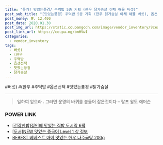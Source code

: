 ```yaml
--- 
title: "특가! 맛있는풍경/ 주먹밥 5종 기획 (한우 닭가슴살 야채 해물 버섯)" 
post_sub_title: "[맛있는풍경] 주먹밥 5종 기획 (한우 닭가슴살 야채 해물 버섯), 옵션선택" 
post_money: ₩. 12,400 
post_date: 2020.01.30 
post_img_url: https://static.coupangcdn.com/image/vendor_inventory/9cea/1a3a6ddf36bafa45df8508834ad72041cccc832c000539a44817f0ae01a5.jpg 
post_link_url: https://coupa.ng/bnHVwI 
categories: 
  - vendor_inventory 
tags: 
  - 버섯) 
  - (한우 
  - 주먹밥 
  - 옵션선택 
  - 맛있는풍경 
  - 닭가슴살 
--- 
```

  #버섯) #(한우 #주먹밥 #옵션선택 #맛있는풍경 #닭가슴살 
<hr> 

> 일하여 얻으라 . 그러면 운명의 바퀴를 붙들어 잡은것이다 – 랄프 왈도 에머슨 


### POWER LINK

* <a href="https://blog.naver.com/fasyy4321/221787058985" target="_blank">[건강한밥]정인혜 맛있는 집밥 도시락 6팩</a>
* <a href="https://blog.naver.com/sakai111/221769444291" target="_blank">[도서]NEW 맛있는 중국어 Level 1 상 정보</a>
* <a href="https://blog.naver.com/fasyy4321/221791064688" target="_blank">BEBEST 베베스트 아이 맛있는 한우 나주곰탕 200g</a>
